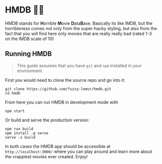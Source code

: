 # HMDB 🍿🙈

HMDB stands for **H**orrible **M**ovie **D**ata**B**ase. Basically its like IMDB,
but the horribleness comes not only from the super-hacky styling, but also from
the fact that you will find here only movies that are really really bad (rated
1-3 on the IMDB scale of 10)

## Running HMDB

> This guide assumes that you have `git` and `npm` installed in your environment

First you would need to clone the source repo and go into it:

    git clone https://github.com/fuzzy-lemur/hmdb.git
    cd hmdb

From here you can run HMDB in development mode with

    npm start

Or build and serve the production version:

    npm run build
    npm install -g serve
    serve -s build

In both cases the HMDB app should be accessible at `http://localhost:3000/`
where you can play around and learn more about the crappiest movies ever created. Enjoy!
